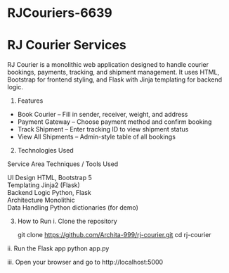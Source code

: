 # RJCouriers-6639
# RJ Courier Services

RJ Courier is a monolithic web application designed to handle courier bookings, payments, tracking, and shipment management. It uses HTML, Bootstrap for frontend styling, and Flask with Jinja templating for backend logic.

1. Features

- Book Courier – Fill in sender, receiver, weight, and address
- Payment Gateway – Choose payment method and confirm booking
- Track Shipment – Enter tracking ID to view shipment status
- View All Shipments – Admin-style table of all bookings

2. Technologies Used

Service Area        Techniques / Tools Used         

 UI Design           HTML, Bootstrap 5               
 Templating          Jinja2 (Flask)                  
 Backend Logic       Python, Flask                   
 Architecture        Monolithic                      
 Data Handling       Python dictionaries (for demo)  

3. How to Run
 i. Clone the repository  

   git clone https://github.com/Archita-999/rj-courier.git
   cd rj-courier
   
 ii. Run the Flask app
    python app.py

 iii. Open your browser and go to
     http://localhost:5000


